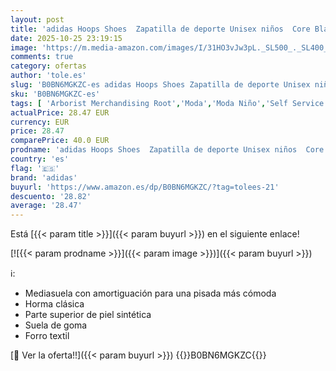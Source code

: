 ```yaml
---
layout: post
title: 'adidas Hoops Shoes  Zapatilla de deporte Unisex niños  Core Black Core Black Cloud White  36 EU'
date: 2025-10-25 23:19:15
image: 'https://m.media-amazon.com/images/I/31HO3vJw3pL._SL500_._SL400_.jpg'
comments: true
category: ofertas
author: 'tole.es'
slug: 'B0BN6MGKZC-es adidas Hoops Shoes Zapatilla de deporte Unisex niños Core...'
sku: 'B0BN6MGKZC-es'
tags: [ 'Arborist Merchandising Root','Moda','Moda Niño','Self Service','Shoes | Co-gender | Fashion & Athletic Trainers','Softlines | Shoes | Co-gender','Special Features Stores','Zapatillas casual para niño','Zapatillas deportivas y de moda para niños','Zapatos de niño','adidas','c8538d25-3af9-48d3-aeff-5f3ce5572a36_0','c8538d25-3af9-48d3-aeff-5f3ce5572a36_3901','zapatilla','🇪🇸', ]
actualPrice: 28.47 EUR
currency: EUR
price: 28.47
comparePrice: 40.0 EUR
prodname: 'adidas Hoops Shoes  Zapatilla de deporte Unisex niños  Core Black Core Black Cloud White  36 EU'
country: 'es'
flag: '🇪🇸'
brand: 'adidas'
buyurl: 'https://www.amazon.es/dp/B0BN6MGKZC/?tag=tolees-21'
descuento: '28.82'
average: '28.47'
---
```


Está [{{< param title >}}]({{< param buyurl >}}) en el siguiente enlace!

[![{{< param prodname >}}]({{< param image >}})]({{< param buyurl >}})

ℹ️:

- Mediasuela con amortiguación para una pisada más cómoda
- Horma clásica
- Parte superior de piel sintética
- Suela de goma
- Forro textil

[🛒 Ver la oferta!!]({{< param buyurl >}})
{{<world>}}B0BN6MGKZC{{</world>}}
